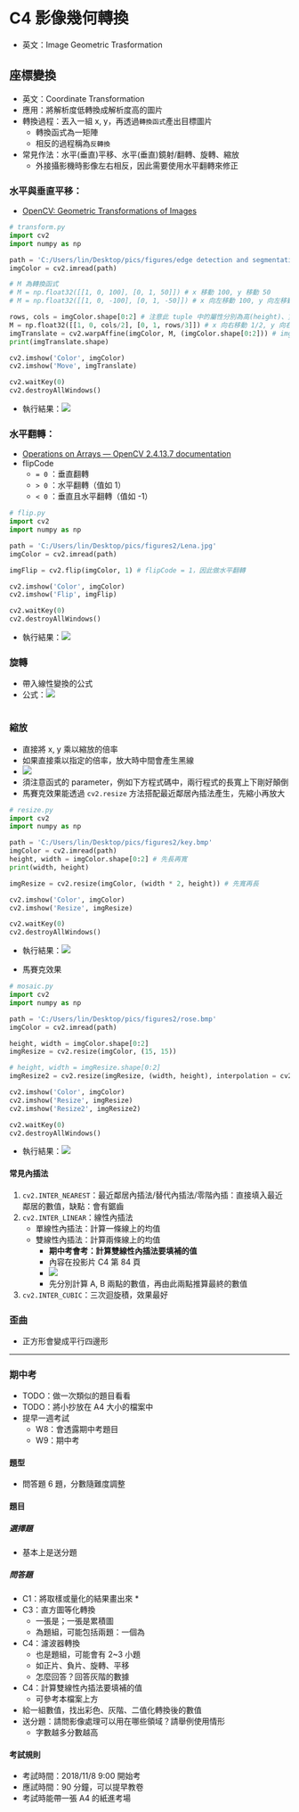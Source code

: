 # C4 影像幾何轉換
* 英文：Image Geometric Trasformation
## 座標變換
* 英文：Coordinate Transformation
* 應用：將解析度低轉換成解析度高的圖片
* 轉換過程：丟入一組 x, y，再透過`轉換函式`產出目標圖片
    * 轉換函式為一矩陣
    * 相反的過程稱為`反轉換`
* 常見作法：水平(垂直)平移、水平(垂直)鏡射/翻轉、旋轉、縮放
    * 外接攝影機時影像左右相反，因此需要使用水平翻轉來修正

### 水平與垂直平移：
* [OpenCV: Geometric Transformations of Images](https://docs.opencv.org/3.4.2/da/d6e/tutorial_py_geometric_transformations.html)
```py
# transform.py
import cv2
import numpy as np

path = 'C:/Users/lin/Desktop/pics/figures/edge detection and segmentation/corridor.jpg'
imgColor = cv2.imread(path)

# M 為轉換函式
# M = np.float32([[1, 0, 100], [0, 1, 50]]) # x 移動 100, y 移動 50
# M = np.float32([[1, 0, -100], [0, 1, -50]]) # x 向左移動 100, y 向左移動 50

rows, cols = imgColor.shape[0:2] # 注意此 tuple 中的屬性分別為高(height)、寬(width)，而非先寬再高
M = np.float32([[1, 0, cols/2], [0, 1, rows/3]]) # x 向右移動 1/2, y 向右移動 1/3
imgTranslate = cv2.warpAffine(imgColor, M, (imgColor.shape[0:2])) # imgColor Tuple 有三個屬性，分別為高(height)、寬(width)與深度
print(imgTranslate.shape)

cv2.imshow('Color', imgColor)
cv2.imshow('Move', imgTranslate)

cv2.waitKey(0)
cv2.destroyAllWindows()
```
* 執行結果：![](./img/20181101_110657.png)

### 水平翻轉：
* [Operations on Arrays — OpenCV 2.4.13.7 documentation](https://docs.opencv.org/2.4/modules/core/doc/operations_on_arrays.html#flip)
* flipCode
    * `= 0` ：垂直翻轉
    * `> 0` ：水平翻轉（值如 1）
    * `< 0` ：垂直且水平翻轉（值如 -1）

```py
# flip.py
import cv2
import numpy as np

path = 'C:/Users/lin/Desktop/pics/figures2/Lena.jpg'
imgColor = cv2.imread(path)

imgFlip = cv2.flip(imgColor, 1) # flipCode = 1，因此做水平翻轉

cv2.imshow('Color', imgColor)
cv2.imshow('Flip', imgFlip)

cv2.waitKey(0)
cv2.destroyAllWindows()
```
* 執行結果：![](./img/20181101_110828.png)

### 旋轉
* 帶入線性變換的公式
* 公式：![](./img/rotation_formula.png)

```py
```

### 縮放
* 直接將 x, y 乘以縮放的倍率
* 如果直接乘以指定的倍率，放大時中間會產生黑線
* ![](./img/20181101_100544.png)
* 須注意函式的 parameter，例如下方程式碼中，兩行程式的長寬上下剛好顛倒
* 馬賽克效果能透過 `cv2.resize` 方法搭配最近鄰居內插法產生，先縮小再放大

```py
# resize.py
import cv2
import numpy as np

path = 'C:/Users/lin/Desktop/pics/figures2/key.bmp'
imgColor = cv2.imread(path)
height, width = imgColor.shape[0:2] # 先長再寬
print(width, height)

imgResize = cv2.resize(imgColor, (width * 2, height)) # 先寬再長

cv2.imshow('Color', imgColor)
cv2.imshow('Resize', imgResize)

cv2.waitKey(0)
cv2.destroyAllWindows()
```
* 執行結果：![](./img/20181101_110919.png)

* 馬賽克效果
```py
# mosaic.py
import cv2
import numpy as np

path = 'C:/Users/lin/Desktop/pics/figures2/rose.bmp'
imgColor = cv2.imread(path)

height, width = imgColor.shape[0:2]
imgResize = cv2.resize(imgColor, (15, 15))

# height, width = imgResize.shape[0:2]
imgResize2 = cv2.resize(imgResize, (width, height), interpolation = cv2.INTER_NEAREST) # 要記得寫 interpolation = 

cv2.imshow('Color', imgColor)
cv2.imshow('Resize', imgResize)
cv2.imshow('Resize2', imgResize2)

cv2.waitKey(0)
cv2.destroyAllWindows()
```

* 執行結果：![](./img/20181101_110204.png)

#### 常見內插法
1. `cv2.INTER_NEAREST`：最近鄰居內插法/替代內插法/零階內插：直接填入最近鄰居的數值，缺點：會有鋸齒
2. `cv2.INTER_LINEAR`：線性內插法
    * 單線性內插法：計算一條線上的均值
    * 雙線性內插法：計算兩條線上的均值
        * **期中考會考：計算雙線性內插法要填補的值**
        * 內容在投影片 C4 第 84 頁
        * ![](./img/20181101_102844.png)
        * 先分別計算 A, B 兩點的數值，再由此兩點推算最終的數值
4. `cv2.INTER_CUBIC`：三次迴旋積，效果最好

### 歪曲
* 正方形會變成平行四邊形

---

### 期中考
* TODO：做一次類似的題目看看
* TODO：將小抄放在 A4 大小的檔案中
* 提早一週考試
    * W8：會透露期中考題目
    * W9：期中考

#### 題型
* 問答題 6 題，分數隨難度調整

#### 題目
##### 選擇題
* 基本上是送分題

##### 問答題
* C1：將取樣或量化的結果畫出來
    * 
* C3：直方圖等化轉換
    * 一張是；一張是累積圖
    * 為題組，可能包括兩題：一個為
* C4：濾波器轉換
    * 也是題組，可能會有 2~3 小題
    * 如正片、負片、旋轉、平移
    * 怎麼回答？回答灰階的數據
* C4：計算雙線性內插法要填補的值
    * 可參考本檔案上方
* 給一組數值，找出彩色、灰階、二值化轉換後的數值
* 送分題：請問影像處理可以用在哪些領域？請舉例使用情形
    * 字數越多分數越高

#### 考試規則
* 考試時間：2018/11/8 9:00 開始考
* 應試時間：90 分鐘，可以提早教卷
* 考試時能帶一張 A4 的紙進考場